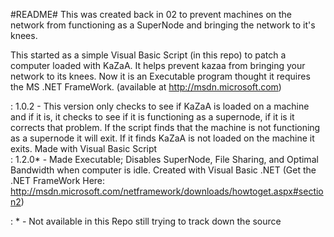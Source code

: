 #README#
This was created back in 02 to prevent machines on the network from functioning as a SuperNode and bringing the network to it's knees.  

This started as a simple Visual Basic Script (in this repo) to patch a computer loaded with KaZaA. It helps prevent kazaa from bringing your network to its knees. 
Now it is an Executable program thought it requires the MS .NET FrameWork. (available at http://msdn.microsoft.com)  


: 1.0.2 - This version only checks to see if KaZaA is loaded on a machine and if it is, it checks to see if it is functioning as a supernode, if it is it corrects that problem. 
If the script finds that the machine is not functioning as a supernode it will exit. If it finds KaZaA is not loaded on the machine it exits. Made with Visual Basic Script  
: 1.2.0\* - Made Executable; Disables SuperNode, File Sharing, and Optimal Bandwidth when computer is idle. Created with Visual Basic .NET (Get the .NET FrameWork Here:
http://msdn.microsoft.com/netframework/downloads/howtoget.aspx#section2)  

: \* - Not available in this Repo still trying to track down the source
